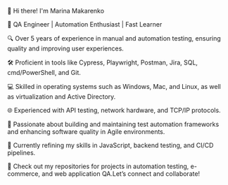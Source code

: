 👋 Hi there! I'm Marina Makarenko

🎯 QA Engineer | Automation Enthusiast | Fast Learner

🔍 Over 5 years of experience in manual and automation testing, ensuring quality and improving user experiences.

🛠 Proficient in tools like Cypress, Playwright, Postman, Jira, SQL, cmd/PowerShell, and Git.

💻 Skilled in operating systems such as Windows, Mac, and Linux, as well as virtualization and Active Directory.

🌐 Experienced with API testing, network hardware, and TCP/IP protocols.

🚀 Passionate about building and maintaining test automation frameworks and enhancing software quality in Agile environments.

🌱 Currently refining my skills in JavaScript, backend testing, and CI/CD pipelines.

📂 Check out my repositories for projects in automation testing, e-commerce, and web application QA.Let’s connect and collaborate!
<!---
Mramor55/Mramor55 is a ✨ special ✨ repository because its `README.md` (this file) appears on your GitHub profile.
You can click the Preview link to take a look at your changes.
--->
